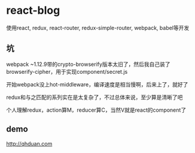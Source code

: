 
# react-blog

使用react, redux, react-router, redux-simple-router, webpack, babel等开发

## 坑

webpack ~1.12.9带的crypto-browserify版本太旧了，然后我自己装了browserify-cipher，用于实现component/secret.js

开始webpack没上hot-middleware，编译速度是相当慢啊，后来上了，就好了

redux和与之匹配的系列实在是太复杂了，不过总体来说，至少算是清晰了吧

个人理解redux，action算M，reducer算C，当然V就是react的component了

## demo

http://qhduan.com
